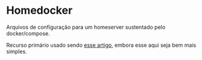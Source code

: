 # Homedocker
Arquivos de configuração para um homeserver sustentado pelo docker/compose.

Recurso primário usado sendo [esse artigo](https://www.smarthomebeginner.com/traefik-2-docker-tutorial/), embora esse aqui seja bem mais simples.
